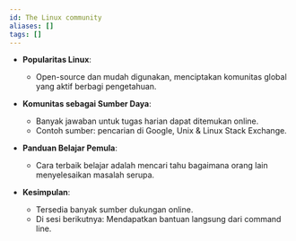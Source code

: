 ```yaml
---
id: The Linux community
aliases: []
tags: []
---
```



- **Popularitas Linux**:
  - Open-source dan mudah digunakan, menciptakan komunitas global yang aktif berbagi pengetahuan.

- **Komunitas sebagai Sumber Daya**:
  - Banyak jawaban untuk tugas harian dapat ditemukan online.
  - Contoh sumber: pencarian di Google, Unix & Linux Stack Exchange.

- **Panduan Belajar Pemula**:
  - Cara terbaik belajar adalah mencari tahu bagaimana orang lain menyelesaikan masalah serupa.

- **Kesimpulan**:
  - Tersedia banyak sumber dukungan online.
  - Di sesi berikutnya: Mendapatkan bantuan langsung dari command line.
